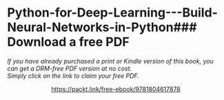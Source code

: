 # Python-for-Deep-Learning---Build-Neural-Networks-in-Python### Download a free PDF

 <i>If you have already purchased a print or Kindle version of this book, you can get a DRM-free PDF version at no cost.<br>Simply click on the link to claim your free PDF.</i>
<p align="center"> <a href="https://packt.link/free-ebook/9781804617878">https://packt.link/free-ebook/9781804617878 </a> </p>